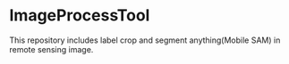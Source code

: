 # ImageProcessTool
This repository includes label crop and segment anything(Mobile SAM) in remote sensing image.
